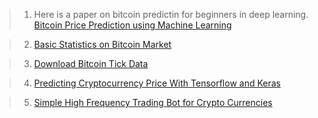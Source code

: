 > 1. Here is a paper on bitcoin predictin for beginners in deep learning. [Bitcoin Price Prediction using Machine Learning](http://trap.ncirl.ie/2496/1/seanmcnally.pdf)

> 2. [Basic Statistics on Bitcoin Market](https://github.com/achab/bitcoin)

> 3. [Download Bitcoin Tick Data](https://github.com/philipperemy/deep-learning-bitcoin)

> 4. [Predicting Cryptocurrency Price With Tensorflow and Keras](https://medium.com/@huangkh19951228/predicting-cryptocurrency-price-with-tensorflow-and-keras-e1674b0dc58a) 

> 5. [Simple High Frequency Trading Bot for Crypto Currencies](https://github.com/gcarq/freqtrade)


